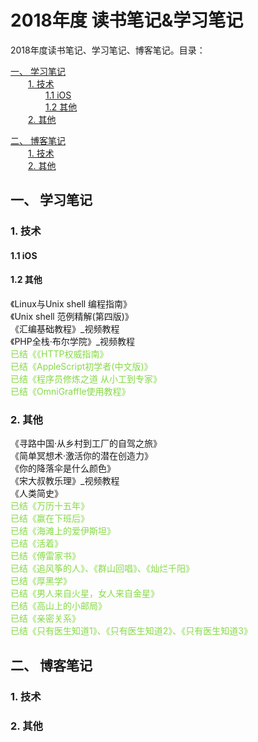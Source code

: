 <!--
[《 》 </br>>
-->

<h1>2018年度 读书笔记&学习笔记</h1>

2018年度读书笔记、学习笔记、博客笔记。目录：

[一、 学习笔记](#1)</br>
&#8194;&#8194;&#8194;&#8194;[1. 技术](#1.1)</br>
&#8194;&#8194;&#8194;&#8194;&#8194;&#8194;&#8194;&#8194;[1.1 iOS](#1.1.1)</br>
&#8194;&#8194;&#8194;&#8194;&#8194;&#8194;&#8194;&#8194;[1.2 其他](#1.1.2)</br>
&#8194;&#8194;&#8194;&#8194;[2. 其他](#1.2)</br>

[二、 博客笔记](#2)</br>
&#8194;&#8194;&#8194;&#8194;[1. 技术](#2.1)</br>
&#8194;&#8194;&#8194;&#8194;[2. 其他](#2.2)</br>

<h2 id="1">一、 学习笔记</h2>

<h3 id="1.1">1. 技术</h3>

<h4 id="1.1.1">1.1 iOS</h4>

<h4 id="1.1.2">1.2 其他</h4>

《Linux与Unix shell 编程指南》                                                       </br>
《Unix shell 范例精解(第四版)》                                                       </br>
《汇编基础教程》\_视频教程                                                             </br>
《PHP全栈·布尔学院》\_视频教程                                                         </br>
<font color="#86DA46">已结《《HTTP权威指南》</font>                                   </br>
<font color="#86DA46">已结《AppleScript初学者(中文版)》</font>                        </br>
<font color="#86DA46">已结《程序员修炼之道 从小工到专家》</font>                        </br>
<font color="#86DA46">已结《OmniGraffle使用教程》</font>                             </br>

<h3 id="1.2">2. 其他</h3>

《寻路中国·从乡村到工厂的自驾之旅》                                                     </br>
《简单冥想术·激活你的潜在创造力》                                                       </br>
《你的降落伞是什么颜色》                                                               </br>
《宋大叔教乐理》\_视频教程                                                             </br>
《人类简史》                                                                         </br>
<font color="#86DA46">已结《万历十五年》</font>                                       </br>
<font color="#86DA46">已结《赢在下班后》</font>                                       </br>
<font color="#86DA46">已结《海滩上的爱伊斯坦》</font>                                  </br>
<font color="#86DA46">已结《活着》</font>                                            </br>
<font color="#86DA46">已结《傅雷家书》</font>                                         </br>
<font color="#86DA46">已结《追风筝的人》、《群山回唱》、《灿烂千阳》</font>                </br>
<font color="#86DA46">已结《厚黑学》</font>                                           </br>
<font color="#86DA46">已结《男人来自火星，女人来自金星》</font>                          </br>
<font color="#86DA46">已结《高山上的小邮局》</font>                                    </br>
<font color="#86DA46">已结《亲密关系》</font>                                         </br>
<font color="#86DA46">已结《只有医生知道1》、《只有医生知道2》、《只有医生知道3》</font>    </br>

<h2 id="2">二、 博客笔记</h2>

<h3 id="2.1">1. 技术</h3>

<h3 id="2.2">2. 其他</h3>
